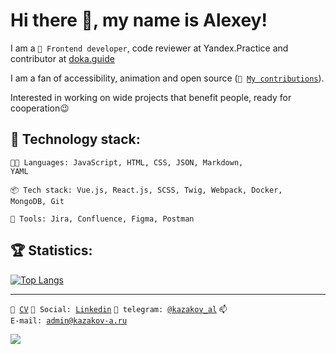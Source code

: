 # Hi there 👋, my name is Alexey!
I am a <code>👷 Frontend developer</code>, code reviewer at Yandex.Practice and contributor at <a href="https://doka.guide/">doka.guide</a>

I am a fan of accessibility, animation and open source (<code>👀 [My contributions](CONTRIBUTION.md)</code>).

Interested in working on wide projects that benefit people, ready for cooperation😉

## :hammer: Technology stack:
<code>🧑‍💻 Languages: JavaScript, HTML, CSS, JSON, Markdown, YAML</code>

<code>📦 Tech stack: Vue.js, React.js, SCSS, Twig, Webpack, Docker, MongoDB, Git</code>

<code>🧰 Tools: Jira, Сonfluence, Figma, Postman</code>

## :trophy: Statistics:
<!-- ![Stats](https://github-readme-stats.vercel.app/api?username=KazakovAS&show_icons=true) -->
[![Top Langs](https://github-readme-stats.vercel.app/api/top-langs/?username=KazakovAS&layout=compact)](https://github.com/KazakovAS/github-readme-stats)

---
<code>📑 [CV](https://career.habr.com/kazakov-al)</code>
<code>💬 Social: [Linkedin](https://www.linkedin.com/in/kazakov-al/)</code>
<code>💬 telegram: [@kazakov_al](https://telegram.me/kazakov_al)</code>
<code>📫 E-mail: [admin@kazakov-a.ru](mailto:admin@kazakov-a.ru)</code>

![](https://komarev.com/ghpvc/?username=KazakovAS) 
